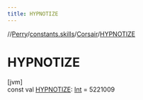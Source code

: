 ```yaml
---
title: HYPNOTIZE
---
```

//[Perry](../../../index.html)/[constants.skills](../index.html)/[Corsair](index.html)/[HYPNOTIZE](-h-y-p-n-o-t-i-z-e.html)



# HYPNOTIZE



[jvm]\
const val [HYPNOTIZE](-h-y-p-n-o-t-i-z-e.html): [Int](https://kotlinlang.org/api/latest/jvm/stdlib/kotlin/-int/index.html) = 5221009




